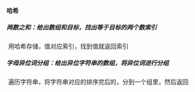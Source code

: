 #### 哈希

##### 两数之和：给出数组和目标，找出等于目标的两个数索引

​		用哈希存储，值对应索引，找到值就返回索引

##### 字母异位词分组：给出异位字符串的数组，将异位词进行分组

​		遍历字符串，将字符串对应的排序完后的，分到一个组里，然后返回

